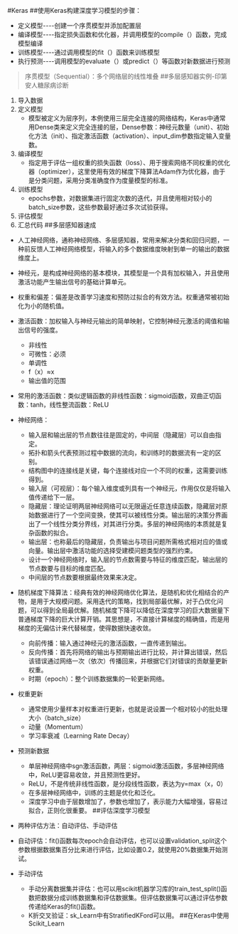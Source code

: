 #Keras
##使用Keras构建深度学习模型的步骤：
- 定义模型----创建一个序贯模型并添加配置层
- 编译模型----指定损失函数和优化器，并调用模型的compile（）函数，完成模型编译
- 训练模型----通过调用模型的fit（）函数来训练模型
- 执行预测----调用模型的evaluate（）或predict（）等函数对新数据进行预测
> 序贯模型（Sequential）：多个网络层的线性堆叠
##多层感知器实例-印第安人糖尿病诊断
1. 导入数据
2. 定义模型
   - 模型被定义为层序列，本例使用三层完全连接的网络结构，Keras中通常用Dense类来定义完全连接的层，Dense参数：神经元数量（unit）、初始化方法（init）、指定激活函数（activation）、input_dim参数指定输入变量数。
3. 编译模型
   - 指定用于评估一组权重的损失函数（loss）、用于搜索网络不同权重的优化器（optimizer），这里使用有效的梯度下降算法Adam作为优化器，由于是分类问题，采用分类准确度作为度量模型的标准。
4. 训练模型
   - epochs参数，对数据集进行固定次数的迭代，并且使用相对较小的batch_size参数，这些参数最好通过多次试验获得。
5. 评估模型
6. 汇总代码
##多层感知器速成
- 人工神经网络，通称神经网络、多层感知器，常用来解决分类和回归问题，一种前反馈人工神经网络模型，将输入的多个数据维度映射到单一的输出的数据维度上。
- 神经元，是构成神经网络的基本模块，其模型是一个具有加权输入，并且使用激活功能产生输出信号的基础计算单元。
- 权重和偏差：偏差是改善学习速度和预防过拟合的有效方法。权重通常被初始化为小的随机值。
- 激活函数：加权输入与神经元输出的简单映射，它控制神经元激活的阈值和输出信号的强度。
   - 非线性
   - 可微性：必须
   - 单调性
   - f（x）≈x
   - 输出值的范围

- 常用的激活函数：类似逻辑函数的非线性函数：sigmoid函数，双曲正切函数：tanh，线性整流函数：ReLU
- 神经网络：
   - 输入层和输出层的节点数往往是固定的，中间层（隐藏层）可以自由指定。
   - 拓扑和箭头代表预测过程中数据的流向，和训练时的数据流有一定的区别。
   - 结构图中的连接线是关键，每个连接线对应一个不同的权重，这需要训练得到。
   - 输入层（可视层）：每个输入维度或列具有一个神经元，作用仅仅是将输入值传递给下一层。
   - 隐藏层：理论证明两层神经网络可以无限逼近任意连续函数，隐藏层对原始数据进行了一个空间变换，使其可以被线性分类。输出层的决策分界画出了一个线性分类分界线，对其进行分类。多层的神经网络的本质就是复杂函数的拟合。
   - 输出层：也称最后的隐藏层，负责输出与项目问题所需格式相对应的值或向量。输出层中激活功能的选择受建模问题类型的强烈约束。
   - 设计一个神经网络时，输入层的节点数需要与特征的维度匹配，输出层的节点数要与目标的维度匹配。
   - 中间层的节点数要根据最终效果来决定。
- 随机梯度下降算法：经典有效的神经网络优化算法，是随机和优化相结合的产物，是用于大规模问题。采用迭代的策略，找到局部最优解，对于凸优化问题，可以得到全局最优解。随机梯度下降可以降低在深度学习的巨大数据量下普通梯度下降的巨大计算开销。其思想是，不直接计算梯度的精确值，而是用梯度的无偏估计来代替梯度，使得数据快速收敛。
   - 向前传播：输入通过神经元的激活函数，一直传递到输出。
   - 反向传播：首先将网络的输出与预期输出进行比较，并计算出错误，然后该错误通过网络一次（依次）传播回来，并根据它们对错误的贡献量更新权重。
   - 时期（epoch）：整个训练数据集的一轮更新网络。
- 权重更新
   - 通常使用少量样本对权重进行更新，也就是说设置一个相对较小的批处理大小（batch_size）
   - 动量（Momentum）
   - 学习率衰减（Learning Rate Decay）

- 预测新数据
   - 单层神经网络中sgn激活函数，两层：sigmoid激活函数，多层神经网络中，ReLU更容易收敛，并且预测性更好。
   - ReLU，不是传统非线性函数，是分段线性函数，表达为y=max（x，0）
   - 在多层神经网络中，训练的主题是优化和泛化。
   - 深度学习中由于层数增加了，参数也增加了，表示能力大幅增强，容易过拟合，正则化很重要。
##评估深度学习模型
- 两种评估方法：自动评估、手动评估
- 自动评估：fit()函数每次epoch会自动评估，也可以设置validation_split这个参数根据数据集百分比来进行评估，比如设置0.2，就使用20%数据集开始测试。
- 手动评估
   - 手动分离数据集并评估：也可以用scikit机器学习库的train_test_split()函数把数据分成训练数据集和评估数据集。但评估数据集可以通过评估参数传递给Keras的fit()函数。
   - K折交叉验证：sk_Learn中有StratifiedKFord可以用。
##在Keras中使用Scikit_Learn








